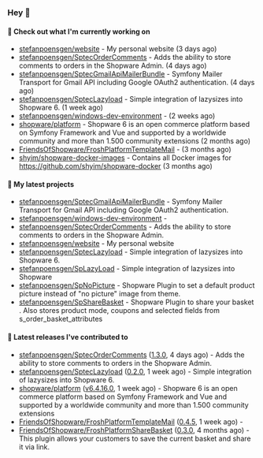 ### Hey 👋

#### 👷 Check out what I'm currently working on

- [stefanpoensgen/website](https://github.com/stefanpoensgen/website) - My personal website (3 days ago)
- [stefanpoensgen/SptecOrderComments](https://github.com/stefanpoensgen/SptecOrderComments) - Adds the ability to store comments to orders in the Shopware Admin. (4 days ago)
- [stefanpoensgen/SptecGmailApiMailerBundle](https://github.com/stefanpoensgen/SptecGmailApiMailerBundle) - Symfony Mailer Transport for Gmail API including Google OAuth2 authentication. (4 days ago)
- [stefanpoensgen/SptecLazyload](https://github.com/stefanpoensgen/SptecLazyload) - Simple integration of lazysizes into Shopware 6. (1 week ago)
- [stefanpoensgen/windows-dev-environment](https://github.com/stefanpoensgen/windows-dev-environment) -  (2 weeks ago)
- [shopware/platform](https://github.com/shopware/platform) - Shopware 6 is an open commerce platform based on Symfony Framework and Vue and supported by a worldwide community and more than 1.500 community extensions (2 months ago)
- [FriendsOfShopware/FroshPlatformTemplateMail](https://github.com/FriendsOfShopware/FroshPlatformTemplateMail) -  (3 months ago)
- [shyim/shopware-docker-images](https://github.com/shyim/shopware-docker-images) - Contains all Docker images for https://github.com/shyim/shopware-docker (3 months ago)

#### 🌱 My latest projects

- [stefanpoensgen/SptecGmailApiMailerBundle](https://github.com/stefanpoensgen/SptecGmailApiMailerBundle) - Symfony Mailer Transport for Gmail API including Google OAuth2 authentication.
- [stefanpoensgen/windows-dev-environment](https://github.com/stefanpoensgen/windows-dev-environment) - 
- [stefanpoensgen/SptecOrderComments](https://github.com/stefanpoensgen/SptecOrderComments) - Adds the ability to store comments to orders in the Shopware Admin.
- [stefanpoensgen/website](https://github.com/stefanpoensgen/website) - My personal website
- [stefanpoensgen/SptecLazyload](https://github.com/stefanpoensgen/SptecLazyload) - Simple integration of lazysizes into Shopware 6.
- [stefanpoensgen/SpLazyLoad](https://github.com/stefanpoensgen/SpLazyLoad) - Simple integration of lazysizes into Shopware
- [stefanpoensgen/SpNoPicture](https://github.com/stefanpoensgen/SpNoPicture) - Shopware Plugin to set a default product picture instead of &#34;no picture&#34; image from theme.
- [stefanpoensgen/SpShareBasket](https://github.com/stefanpoensgen/SpShareBasket) - Shopware Plugin to share your basket . Also stores product mode, coupons and selected fields from s_order_basket_attributes

#### 🔭 Latest releases I've contributed to

- [stefanpoensgen/SptecOrderComments](https://github.com/stefanpoensgen/SptecOrderComments) ([1.3.0](https://github.com/stefanpoensgen/SptecOrderComments/releases/tag/1.3.0), 4 days ago) - Adds the ability to store comments to orders in the Shopware Admin.
- [stefanpoensgen/SptecLazyload](https://github.com/stefanpoensgen/SptecLazyload) ([0.2.0](https://github.com/stefanpoensgen/SptecLazyload/releases/tag/0.2.0), 1 week ago) - Simple integration of lazysizes into Shopware 6.
- [shopware/platform](https://github.com/shopware/platform) ([v6.4.16.0](https://github.com/shopware/platform/releases/tag/v6.4.16.0), 1 week ago) - Shopware 6 is an open commerce platform based on Symfony Framework and Vue and supported by a worldwide community and more than 1.500 community extensions
- [FriendsOfShopware/FroshPlatformTemplateMail](https://github.com/FriendsOfShopware/FroshPlatformTemplateMail) ([0.4.5](https://github.com/FriendsOfShopware/FroshPlatformTemplateMail/releases/tag/0.4.5), 1 week ago) - 
- [FriendsOfShopware/FroshPlatformShareBasket](https://github.com/FriendsOfShopware/FroshPlatformShareBasket) ([0.3.0](https://github.com/FriendsOfShopware/FroshPlatformShareBasket/releases/tag/0.3.0), 4 months ago) - This plugin allows your customers to save the current basket and share it via link.
